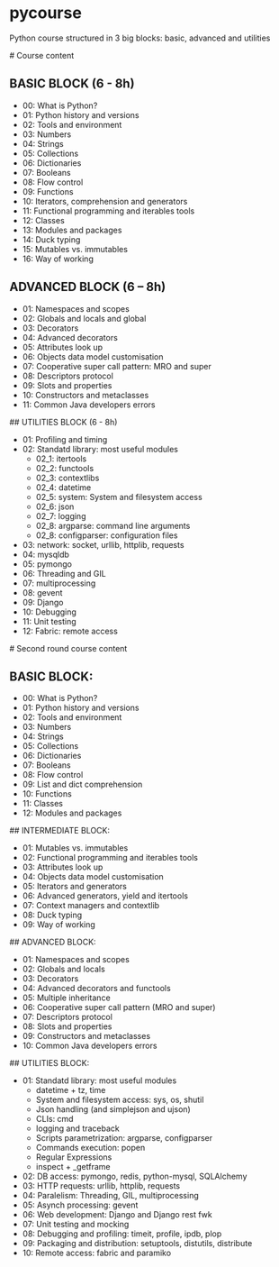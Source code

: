 pycourse
========

Python course structured in 3 big blocks: basic, advanced and utilities


# Course content


## BASIC BLOCK (6 - 8h)

* 00: What is Python?
* 01: Python history and versions
* 02: Tools and environment
* 03: Numbers
* 04: Strings
* 05: Collections
* 06: Dictionaries
* 07: Booleans
* 08: Flow control
* 09: Functions
* 10: Iterators, comprehension and generators
* 11: Functional programming and iterables tools
* 12: Classes
* 13: Modules and packages
* 14: Duck typing
* 15: Mutables vs. immutables
* 16: Way of working


## ADVANCED BLOCK (6 – 8h)

* 01: Namespaces and scopes
* 02: Globals and locals and global
* 03: Decorators
* 04: Advanced decorators
* 05: Attributes look up
* 06: Objects data model customisation
* 07: Cooperative super call pattern: MRO and super
* 08: Descriptors protocol
* 09: Slots and properties
* 10: Constructors and metaclasses
* 11: Common Java developers errors


## UTILITIES BLOCK (6 - 8h)

* 01: Profiling and timing
* 02: Standatd library: most useful modules
  * 02_1: itertools
  * 02_2: functools
  * 02_3: contextlibs
  * 02_4: datetime
  * 02_5: system: System and filesystem access
  * 02_6: json
  * 02_7: logging
  * 02_8: argparse: command line arguments
  * 02_8: configparser: configuration files
* 03: network: socket, urllib, httplib, requests
* 04: mysqldb
* 05: pymongo
* 06: Threading and GIL
* 07: multiprocessing
* 08: gevent
* 09: Django
* 10: Debugging
* 11: Unit testing
* 12: Fabric: remote access


# Second round course content


## BASIC BLOCK:

* 00: What is Python?
* 01: Python history and versions
* 02: Tools and environment
* 03: Numbers
* 04: Strings
* 05: Collections
* 06: Dictionaries
* 07: Booleans
* 08: Flow control
* 09: List and dict comprehension
* 10: Functions
* 11: Classes
* 12: Modules and packages


## INTERMEDIATE BLOCK:
* 01: Mutables vs. immutables
* 02: Functional programming and iterables tools
* 03: Attributes look up
* 04: Objects data model customisation
* 05: Iterators and generators
* 06: Advanced generators, yield and itertools
* 07: Context managers and contextlib
* 08: Duck typing
* 09: Way of working


## ADVANCED BLOCK:
* 01: Namespaces and scopes
* 02: Globals and locals
* 03: Decorators
* 04: Advanced decorators and functools
* 05: Multiple inheritance
* 06: Cooperative super call pattern (MRO and super)
* 07: Descriptors protocol
* 08: Slots and properties
* 09: Constructors and metaclasses
* 10: Common Java developers errors


## UTILITIES BLOCK:

* 01: Standatd library: most useful modules
  * datetime + tz, time
  * System and filesystem access: sys, os, shutil
  * Json handling (and simplejson and ujson)
  * CLIs: cmd
  * logging and traceback
  * Scripts parametrization: argparse, configparser
  * Commands execution: popen
  * Regular Expressions
  * inspect + _getframe
* 02: DB access: pymongo, redis, python-mysql, SQLAlchemy
* 03: HTTP requests: urllib, httplib, requests
* 04: Paralelism: Threading, GIL, multiprocessing
* 05: Asynch processing: gevent
* 06: Web development: Django and Django rest fwk
* 07: Unit testing and mocking
* 08: Debugging and profiling: timeit, profile, ipdb, plop
* 09: Packaging and distribution: setuptools, distutils, distribute
* 10: Remote access: fabric and paramiko
